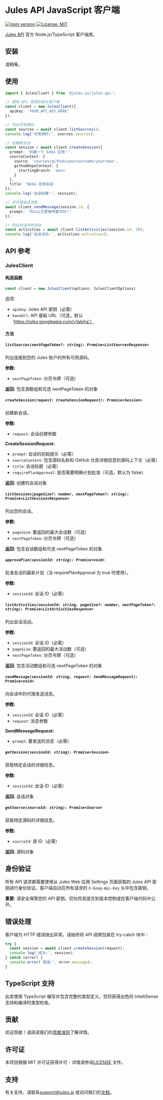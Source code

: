 # Jules API JavaScript 客户端

[![npm version](https://badge.fury.io/js/%40jules-ai%2Fjules-api.svg)](https://badge.fury.io/js/%40jules-ai%2Fjules-api)
[![License: MIT](https://img.shields.io/badge/License-MIT-yellow.svg)](https://opensource.org/licenses/MIT)

[Jules API](https://developers.google.com/jules/api) 官方 Node.js/TypeScript 客户端库。

## 安装

请稍等。

## 使用

```typescript
import { JulesClient } from '@jules-ai/jules-api';

// 使用 API 密钥初始化客户端
const client = new JulesClient({
  apiKey: 'YOUR_API_KEY_HERE'
});

// 列出可用源码
const sources = await client.listSources();
console.log('可用源码:', sources.sources);

// 创建新会话
const session = await client.createSession({
  prompt: '创建一个 boba 应用！',
  sourceContext: {
    source: 'sources/github/yourusername/yourrepo',
    githubRepoContext: {
      startingBranch: 'main'
    }
  },
  title: 'Boba 应用会话'
});
console.log('会话创建:', session);

// 向代理发送消息
await client.sendMessage(session.id, {
  prompt: '可以让它更像柯基犬吗？'
});

// 列出会话中的活动
const activities = await client.listActivities(session.id, 30);
console.log('会话活动:', activities.activities);
```

## API 参考

### JulesClient

#### 构造函数

```typescript
const client = new JulesClient(options: JulesClientOptions)
```

选项:
- `apiKey`: Jules API 密钥（必需）
- `baseUrl`: API 基础 URL（可选，默认 'https://jules.googleapis.com/v1alpha'）

#### 方法

##### `listSources(nextPageToken?: string): Promise<ListSourcesResponse>`

列出连接到您的 Jules 账户的所有可用源码。

**参数:**
- `nextPageToken`: 分页令牌（可选）

**返回:** 包含源数组和可选 nextPageToken 的对象

##### `createSession(request: CreateSessionRequest): Promise<Session>`

创建新会话。

**参数:**
- `request`: 会话创建参数

**CreateSessionRequest:**
- `prompt`: 会话的初始提示（必需）
- `sourceContext`: 包含源码名称和 GitHub 仓库详细信息的源码上下文（必需）
- `title`: 会话标题（必需）
- `requirePlanApproval`: 是否需要明确计划批准（可选，默认为 false）

**返回:** 创建的会话对象

##### `listSessions(pageSize?: number, nextPageToken?: string): Promise<ListSessionsResponse>`

列出您的会话。

**参数:**
- `pageSize`: 要返回的最大会话数（可选）
- `nextPageToken`: 分页令牌（可选）

**返回:** 包含会话数组和可选 nextPageToken 的对象

##### `approvePlan(sessionId: string): Promise<void>`

批准会话的最新计划（当 requirePlanApproval 为 true 时使用）。

**参数:**
- `sessionId`: 会话 ID（必需）

##### `listActivities(sessionId: string, pageSize?: number, nextPageToken?: string): Promise<ListActivitiesResponse>`

列出会话活动。

**参数:**
- `sessionId`: 会话 ID（必需）
- `pageSize`: 要返回的最大活动数（可选）
- `nextPageToken`: 分页令牌（可选）

**返回:** 包含活动数组和可选 nextPageToken 的对象

##### `sendMessage(sessionId: string, request: SendMessageRequest): Promise<void>`

向会话中的代理发送消息。

**参数:**
- `sessionId`: 会话 ID（必需）
- `request`: 消息参数

**SendMessageRequest:**
- `prompt`: 要发送的消息（必需）

##### `getSession(sessionId: string): Promise<Session>`

获取特定会话的详细信息。

**参数:**
- `sessionId`: 会话 ID（必需）

**返回:** 会话对象

##### `getSource(sourceId: string): Promise<Source>`

获取特定源码的详细信息。

**参数:**
- `sourceId`: 源 ID（必需）

**返回:** 源码对象

## 身份验证

所有 API 请求都需要使用从 Jules Web 应用 Settings 页面获取的 Jules API 密钥进行身份验证。客户端自动在所有请求的 `X-Goog-Api-Key` 头中包含密钥。

**重要:** 请安全保管您的 API 密钥。切勿将其提交到版本控制或在客户端代码中公开。

## 错误处理

客户端为 HTTP 错误抛出异常。请始终将 API 调用包装在 try-catch 块中：

```typescript
try {
  const session = await client.createSession(request);
  console.log('成功:', session);
} catch (error) {
  console.error('错误:', error.message);
}
```

## TypeScript 支持

此库使用 TypeScript 编写并包含完整的类型定义。您将获得出色的 IntelliSense 支持和编译时类型检查。

## 贡献

欢迎贡献！请阅读我们的[贡献准则](../CONTRIBUTING.md)了解详情。

## 许可证

本项目根据 MIT 许可证获得许可 - 详情请参阅[LICENSE](../LICENSE) 文件。

## 支持

有关支持，请联系[support@jules.ai](mailto:support@jules.ai) 或访问我们的[文档](https://developers.google.com/jules/api)。
